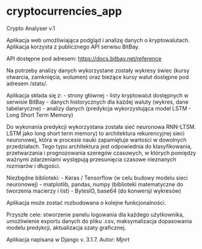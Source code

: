 # cryptocurrencies_app

Crypto Analyser v.1

Aplikacja web umożliwiająca podgląd i analizę danych o kryptowalutach. Aplikacja korzysta z publicznego API serwisu BitBay.

API dostępne pod adresem: https://docs.bitbay.net/reference

Na potrzeby analizy danych wykorzystane zostały wykresy świec (kursy otwarcia, zamknięcia, wolumen) oraz bieżące kursy walut dostępne pod adresem /stats/.

Aplikacja składa się z:
    - strony głównej
    - listy kryptowalut dostępnych w serwisie BitBay 
    - danych historycznych dla każdej waluty (wykres, dane tabelaryczne) 
    - analizy danych (predykcja wykorzystująca model LSTM - Long Short Term Memory) 

Do wykonania predykcji wykorzystana została sieć neuronowa RNN-LTSM.
LSTM jako long short term memory) to architektura rekurencyjnej sieci neuronowej, która w procesie nauki zapamiętuje wartości w dowolnych przedziałach. Tego typu 
architektura jest odpowiednia do klasyfikowania, przetwarzania i prognozowania szeregów czasowych, w których pomiędzy ważnymi zdarzeniami występują przesunięcia 
czasowe nieznanych rozmiarów i długości.

Niezbędne biblioteki: 
    - Keras / Tensorflow (w celu budowy modelu sieci neuronowej) 
    - matplotlib, pandas, numpy (biblioteki matematyczne do tworzenia macierzy i list) 
    - BytesIO, base64 (do konwersji wykresów)

Aplikacja może zostać rozbudowana o kolejne funkcjonalności. 

Przyszłe cele: stworzenie panelu logowania dla każdego użytkownika, umożliwienie exportu danych do pliku .csv, maksymalizacja dopasowania modelu predykcji, aktualizacja szaty graficznej.

Aplikacja napisana w Django v. 3.1.7.
Autor: Mjnrt